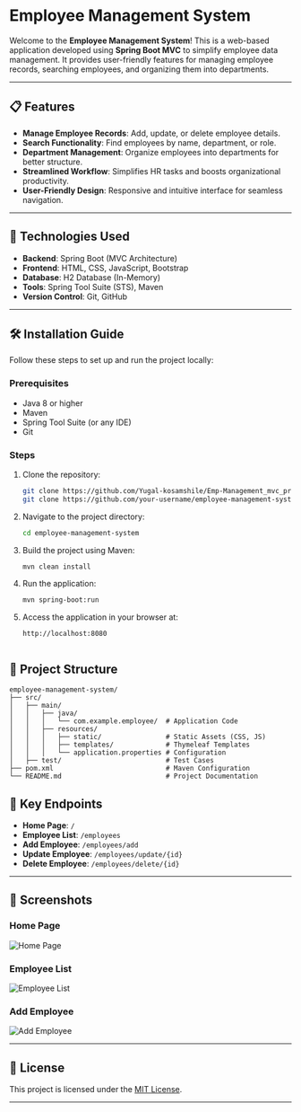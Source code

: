 # Employee Management System

Welcome to the **Employee Management System**! This is a web-based application developed using **Spring Boot MVC** to simplify employee data management. It provides user-friendly features for managing employee records, searching employees, and organizing them into departments.

---

## 📋 Features

- **Manage Employee Records**: Add, update, or delete employee details.
- **Search Functionality**: Find employees by name, department, or role.
- **Department Management**: Organize employees into departments for better structure.
- **Streamlined Workflow**: Simplifies HR tasks and boosts organizational productivity.
- **User-Friendly Design**: Responsive and intuitive interface for seamless navigation.

---

## 🔧 Technologies Used

- **Backend**: Spring Boot (MVC Architecture)
- **Frontend**: HTML, CSS, JavaScript, Bootstrap
- **Database**: H2 Database (In-Memory)
- **Tools**: Spring Tool Suite (STS), Maven
- **Version Control**: Git, GitHub

---

## 🛠️ Installation Guide

Follow these steps to set up and run the project locally:

### Prerequisites
- Java 8 or higher
- Maven
- Spring Tool Suite (or any IDE)
- Git

### Steps
1. Clone the repository:
   ```bash
   git clone https://github.com/Yugal-kosamshile/Emp-Management_mvc_project.git  
   git clone https://github.com/your-username/employee-management-system.git 
   ```
2. Navigate to the project directory:
   ```bash
   cd employee-management-system
   ```
3. Build the project using Maven:
   ```bash
   mvn clean install
   ```
4. Run the application:
   ```bash
   mvn spring-boot:run
   ```
5. Access the application in your browser at:
   ``` 
   http://localhost:8080  
 
## 📂 Project Structure

```
employee-management-system/
├── src/
│   ├── main/
│   │   ├── java/
│   │   │   └── com.example.employee/  # Application Code
│   │   ├── resources/
│   │   │   ├── static/                # Static Assets (CSS, JS)
│   │   │   ├── templates/             # Thymeleaf Templates
│   │   │   └── application.properties # Configuration
│   ├── test/                          # Test Cases
├── pom.xml                            # Maven Configuration
└── README.md                          # Project Documentation

```
 
## 🚀 Key Endpoints

- **Home Page**: `/`
- **Employee List**: `/employees`
- **Add Employee**: `/employees/add`
- **Update Employee**: `/employees/update/{id}`
- **Delete Employee**: `/employees/delete/{id}`

---

## 📸 Screenshots

### Home Page
![Home Page](./screentshots/add-employee.png)

### Employee List
![Employee List](screentshots/employee-list.png)

### Add Employee
![Add Employee](screentshots/add-employee.png)

---
 
## 📄 License

This project is licensed under the [MIT License](LICENSE).

---
